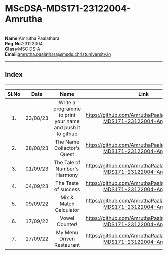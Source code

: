 # MScDSA-MDS171-23122004-Amrutha
 <br>**Name**:Amrutha Paalathara 
 <br> **Reg.No**:23122004  
 **Class**:MSC DS-A  
 **Email**:amrutha.paalathara@msds.christuniversity.in
 ******
 ## Index
 *****
 |**Sl.No**|**Date**|**Name**|**Link**|
 |:-------:|:--------:|:-------:|:------:|
 |1.|23/08/23|Write a programme to print your name and push it to github|https://github.com/AmruthaPaalathara/MScDSA-MDS171-23122004-Amrutha.git|
 |2.|28/08/23|The Name Collector's Quest|https://github.com/AmruthaPaalathara/MScDSA-MDS171-23122004-Amrutha.git|
 |3.|01/09/23|The Tale of Number's Harmony|https://github.com/AmruthaPaalathara/MScDSA-MDS171-23122004-Amrutha.git|
 |4.|04/09/23|The Taste of success|https://github.com/AmruthaPaalathara/MScDSA-MDS171-23122004-Amrutha.git|
 |5.|09/09/22|Mix & Match Calculator|https://github.com/AmruthaPaalathara/MScDSA-MDS171-23122004-Amrutha.git|
 |6.|17/09/22|Vowel Counter!|https://github.com/AmruthaPaalathara/MScDSA-MDS171-23122004-Amrutha.git|
 |7.|17/09/22|My Menu Driven Restaurant|https://github.com/AmruthaPaalathara/MScDSA-MDS171-23122004-Amrutha.git|
